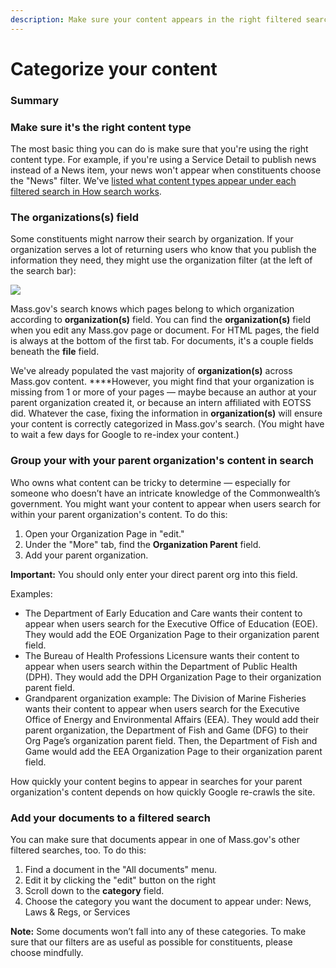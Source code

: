 ```yaml
---
description: Make sure your content appears in the right filtered searches.
---
```


# Categorize your content

### Summary

### Make sure it's the right content type

The most basic thing you can do is make sure that you're using the right content type. For example, if you're using a Service Detail to publish news instead of a News item, your news won't appear when constituents choose the "News" filter. We've [listed what content types appear under each filtered search in   How search works](mass.gov-search.md#how-does-mass-gov-search-work).

### The organizations\(s\) field

Some constituents might narrow their search by organization. If your organization serves a lot of returning users who know that you publish the information they need, they might use the organization filter \(at the left of the search bar\): 

![](../../.gitbook/assets/image%20%2816%29.png)

  
Mass.gov's search knows which pages belong to which organization according to **organization\(s\)** field. You can find the **organization\(s\)** field when you edit any Mass.gov page or document. For HTML pages, the field is always at the bottom of the first tab. For documents, it's a couple fields beneath the **file** field. 

We've already populated the vast majority of **organization\(s\)** across Mass.gov content. ****However, you might find that your organization is missing from 1 or more of your pages — maybe because an author at your parent organization created it, or because an intern affiliated with EOTSS did. Whatever the case, fixing the information in **organization\(s\)** will ensure your content is correctly categorized in Mass.gov's search. \(You might have to wait a few days for Google to re-index your content.\)

### Group your with your parent organization's content in search

Who owns what content can be tricky to determine — especially for someone who doesn’t have an intricate knowledge of the Commonwealth’s government. You might want your content to appear when users search for within your parent organization's content. To do this:

1. Open your Organization Page in "edit." 
2. Under the "More" tab, find the **Organization Parent** field.
3. Add your parent organization.

**Important:** You should only enter your direct parent org into this field. 

Examples:

* The Department of Early Education and Care wants their content to appear when users search for the Executive Office of Education \(EOE\). They would add the EOE Organization Page to their organization parent field. 
* The Bureau of Health Professions Licensure wants their content to appear when users search within the Department of Public Health \(DPH\). They would add the DPH Organization Page to their organization parent field. 
* Grandparent organization example: The Division of Marine Fisheries wants their content to appear when users search for the Executive Office of Energy and Environmental Affairs \(EEA\). They would add their parent organization, the Department of Fish and Game \(DFG\) to their Org Page’s organization parent field. Then, the Department of Fish and Game would add the EEA Organization Page to their organization parent field.

How quickly your content begins to appear in searches for your parent organization's content depends on how quickly Google re-crawls the site.

### Add your documents to a filtered search

You can make sure that documents appear in one of Mass.gov's other filtered searches, too. To do this:

1. Find a document in the "All documents" menu.
2. Edit it by clicking the "edit" button on the right
3. Scroll down to the **category** field.
4. Choose the category you want the document to appear under: News, Laws & Regs, or Services

**Note:** Some documents won’t fall into any of these categories. To make sure that our filters are as useful as possible for constituents, please choose mindfully.

